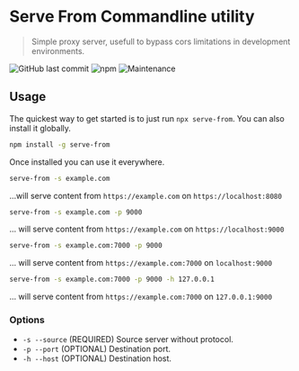 # Serve From Commandline utility
> Simple proxy server, usefull to bypass cors limitations in development environments.

![GitHub last commit](https://img.shields.io/github/last-commit/oierbravo/serve-from.svg?style=plastic)
![npm](https://img.shields.io/npm/v/serve-from.svg)
![Maintenance](https://img.shields.io/maintenance/yes/2020.svg)

## Usage
The quickest way to get started is to just run `npx serve-from`.
You can also install it globally.
```bash
npm install -g serve-from
``` 
Once installed you can use it everywhere.
```bash 
serve-from -s example.com
``` 
...will serve content from `https://example.com` on `https://localhost:8080`
```bash 
serve-from -s example.com -p 9000
``` 
... will serve content from `https://example.com` on `https://localhost:9000`
```bash 
serve-from -s example.com:7000 -p 9000
``` 
... will serve content from `https://example.com:7000` on `localhost:9000`
```bash 
serve-from -s example.com:7000 -p 9000 -h 127.0.0.1
``` 
... will serve content from `https://example.com:7000` on `127.0.0.1:9000`

### Options
- `-s --source` (REQUIRED) Source server without protocol.
- `-p --port` (OPTIONAL) Destination port.
- `-h --host` (OPTIONAL) Destination host.